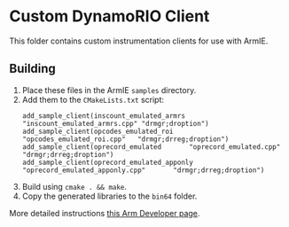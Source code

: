 # Custom DynamoRIO Client

This folder contains custom instrumentation clients for use with ArmIE.

## Building

1. Place these files in the ArmIE `samples` directory.
2. Add them to the `CMakeLists.txt` script:
    ```
    add_sample_client(inscount_emulated_armrs "inscount_emulated_armrs.cpp" "drmgr;droption")
    add_sample_client(opcodes_emulated_roi     "opcodes_emulated_roi.cpp"   "drmgr;drreg;droption")
    add_sample_client(oprecord_emulated       "oprecord_emulated.cpp"       "drmgr;drreg;droption")
    add_sample_client(oprecord_emulated_apponly       "oprecord_emulated_apponly.cpp"       "drmgr;drreg;droption")
    ```
3. Build using `cmake . && make`.
4. Copy the generated libraries to the `bin64` folder.

More detailed instructions [this Arm Developer page](https://developer.arm.com/tools-and-software/server-and-hpc/arm-architecture-tools/arm-instruction-emulator/building-an-emulation-aware-instrumentation-client).
